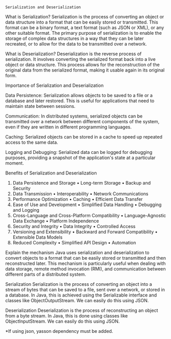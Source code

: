                                                                             Serialization and Deserialization
What is Serialization?
Serialization is the process of converting an object or data structure into a format that can be easily stored or transmitted. This format can be a binary format, a text format 
(such as JSON or XML), or any other suitable format. The primary purpose of serialization is to enable the storage of complex data structures in a way that they can be later 
recreated, or to allow for the data to be transmitted over a network.

What is Deserialization?
Deserialization is the reverse process of serialization. It involves converting the serialized format back into a live object or data structure. This process allows for the 
reconstruction of the original data from the serialized format, making it usable again in its original form.

Importance of Serialization and Deserialization

Data Persistence: Serialization allows objects to be saved to a file or a database and later restored. This is useful for applications that need to maintain state between sessions.

Communication: In distributed systems, serialized objects can be transmitted over a network between different components of the system, even if they are written in different programming
languages.

Caching: Serialized objects can be stored in a cache to speed up repeated access to the same data.

Logging and Debugging: Serialized data can be logged for debugging purposes, providing a snapshot of the application's state at a particular moment.

Benefits of Serialization and Deserialization
1.	Data Persistence and Storage
  •	Long-term Storage
  •	Backup and Security
2.	Data Transmission
  •	Interoperability
  •	Network Communications
3.	Performance Optimization
  •	Caching
  •	Efficient Data Transfer
5.	Ease of Use and Development
  •	Simplified Data Handling
  •	Debugging and Logging
6.	Cross-Language and Cross-Platform Compatibility
  •	Language-Agnostic Data Exchange
  •	Platform Independence
7.	Security and Integrity
  •	Data Integrity
  •	Controlled Access
8.	Versioning and Extensibility
  •	Backward and Forward Compatibility
  •	Extensible Data Models
9.	Reduced Complexity
  •	Simplified API Design
  •	Automation

Explain the mechanism
Java uses serialization and deserialization to convert objects to a format that can be easily stored or transmitted and then reconstructed later. This mechanism is particularly useful 
when dealing with data storage, remote method invocation (RMI), and communication between different parts of a distributed system.

Serialization
Serialization is the process of converting an object into a stream of bytes that can be saved to a file, sent over a network, or stored in a database. In Java, this is achieved using 
the Serializable interface and classes like ObjectOutputStream. We can easily do this using JSON.

Deserialization
Deserialization is the process of reconstructing an object from a byte stream. In Java, this is done using classes like ObjectInputStream. We can easily do this using JSON.

*If using json, yasson dependency must be added.



